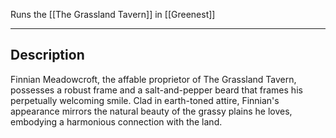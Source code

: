Runs the [[The Grassland Tavern]] in [[Greenest]]

--- 
## Description

Finnian Meadowcroft, the affable proprietor of The Grassland Tavern, possesses a robust frame and a salt-and-pepper beard that frames his perpetually welcoming smile. Clad in earth-toned attire, Finnian's appearance mirrors the natural beauty of the grassy plains he loves, embodying a harmonious connection with the land.

